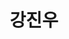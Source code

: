 ---
layout: author
name: alden.kang
title: 강진우
url: https://brunch.co.kr/@alden
image: http://meta-kage.kakaocdn.net/dn/osa/blog/content_images_2016_03_IMG_1983.JPG
---
